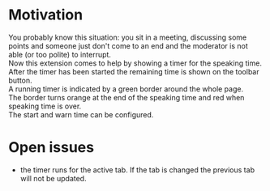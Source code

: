 # Motivation

You probably know this situation: you sit in a meeting, discussing some points
and someone just don't come to an end and the moderator
is not able (or too polite) to interrupt.     
Now this extension comes to help by showing a timer
for the speaking time.    
After the timer has been started the remaining time
is shown on the toolbar button.    
A running timer is indicated by a green border around
the whole page.    
The border turns orange at the end of the speaking time and red when speaking time is over.    
The start and warn time can be configured.

# Open issues

* the timer runs for the active tab. If the tab is changed the previous tab will not be updated.